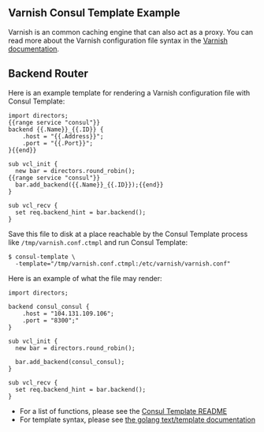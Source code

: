 Varnish Consul Template Example
-------------------------------
Varnish is an common caching engine that can also act as a proxy. You can read more about the Varnish configuration file syntax in the [Varnish documentation](https://varnish-cache.org/docs/).

## Backend Router
Here is an example template for rendering a Varnish configuration file with Consul Template:

```liquid
import directors;
{{range service "consul"}}
backend {{.Name}}_{{.ID}} {
    .host = "{{.Address}}";
    .port = "{{.Port}}";
}{{end}}

sub vcl_init {
  new bar = directors.round_robin();
{{range service "consul"}}
  bar.add_backend({{.Name}}_{{.ID}});{{end}}
}

sub vcl_recv {
  set req.backend_hint = bar.backend();
}
```

Save this file to disk at a place reachable by the Consul Template process like `/tmp/varnish.conf.ctmpl` and run Consul Template:

```shell
$ consul-template \
  -template="/tmp/varnish.conf.ctmpl:/etc/varnish/varnish.conf"
```

Here is an example of what the file may render:

```text
import directors;

backend consul_consul {
    .host = "104.131.109.106";
    .port = "8300";"
}

sub vcl_init {
  new bar = directors.round_robin();

  bar.add_backend(consul_consul);
}

sub vcl_recv {
  set req.backend_hint = bar.backend();
}
```

- For a list of functions, please see the [Consul Template README](https://github.com/hashicorp/consul-template)
- For template syntax, please see [the golang text/template documentation](https://golang.org/pkg/text/template/)
